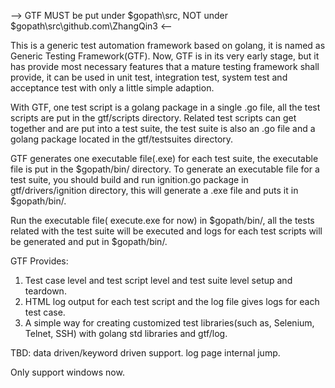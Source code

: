 
--> GTF MUST be put under $gopath\src, NOT under $gopath\src\github.com\ZhangQin3 <--

This is a generic test automation framework based on golang, it is named as Generic Testing Framework(GTF). Now, GTF is in its very early stage, but it has provide most necessary features that a mature testing framework shall provide, it can be used in unit test, integration test, system test and acceptance test with only a little simple adaption.

With GTF, one test script is a golang package in a single .go file, all the test scripts are put in the gtf/scripts directory. Related test scripts can get together and are put into a test suite, the test suite is also an .go file and a golang package located in the gtf/testsuites directory.

GTF generates one executable file(.exe) for each test suite, the executable file is put in the $gopath/bin/ directory. To generate an executable file for a test suite, you should build and run ignition.go package in gtf/drivers/ignition directory, this will generate a .exe file and puts it in $gopath/bin/.

Run the executable file( execute.exe for now) in $gopath/bin/, all the tests related with the test suite will be executed and logs for each test scripts will be generated and put in $gopath/bin/.

GTF Provides:
1) Test case level and test script level and test suite level setup and teardown.
2) HTML log output for each test script and the log file gives logs for each test case.
3) A simple way for creating customized test libraries(such as, Selenium, Telnet, SSH) with golang std libraries and gtf/log.


TBD:
data driven/keyword driven support. 
log page internal jump. 

Only support windows now.
